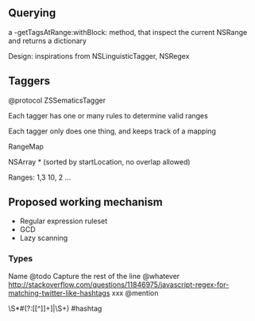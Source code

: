 ## Querying
a -getTagsAtRange:withBlock: method, that inspect the current NSRange and returns a dictionary

Design: inspirations from NSLinguisticTagger, NSRegex


## Taggers
@protocol ZSSematicsTagger

Each tagger has one or many rules to determine valid ranges

Each tagger only does one thing, and keeps track of a mapping

RangeMap

NSArray * (sorted by startLocation, no overlap allowed)

Ranges:
	1,3
	10, 2
	…









## Proposed working mechanism

- Regular expression ruleset
- GCD
- Lazy scanning

### Types

Name
@todo Capture the rest of the line
@whatever
http://stackoverflow.com/questions/11846975/javascript-regex-for-matching-twitter-like-hashtags
xxx @mention

\S*#(?:\[[^\]]+\]|\S+)
#hashtag
